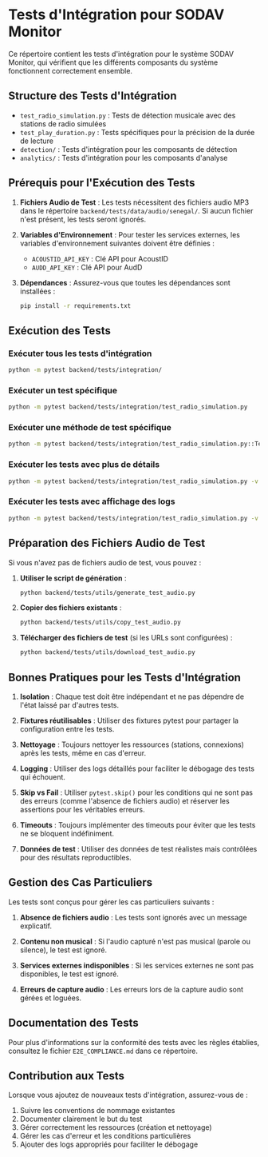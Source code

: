 # Tests d'Intégration pour SODAV Monitor

Ce répertoire contient les tests d'intégration pour le système SODAV Monitor, qui vérifient que les différents composants du système fonctionnent correctement ensemble.

## Structure des Tests d'Intégration

- `test_radio_simulation.py` : Tests de détection musicale avec des stations de radio simulées
- `test_play_duration.py` : Tests spécifiques pour la précision de la durée de lecture
- `detection/` : Tests d'intégration pour les composants de détection
- `analytics/` : Tests d'intégration pour les composants d'analyse

## Prérequis pour l'Exécution des Tests

1. **Fichiers Audio de Test** : Les tests nécessitent des fichiers audio MP3 dans le répertoire `backend/tests/data/audio/senegal/`. Si aucun fichier n'est présent, les tests seront ignorés.

2. **Variables d'Environnement** : Pour tester les services externes, les variables d'environnement suivantes doivent être définies :
   - `ACOUSTID_API_KEY` : Clé API pour AcoustID
   - `AUDD_API_KEY` : Clé API pour AudD

3. **Dépendances** : Assurez-vous que toutes les dépendances sont installées :
   ```bash
   pip install -r requirements.txt
   ```

## Exécution des Tests

### Exécuter tous les tests d'intégration
```bash
python -m pytest backend/tests/integration/
```

### Exécuter un test spécifique
```bash
python -m pytest backend/tests/integration/test_radio_simulation.py
```

### Exécuter une méthode de test spécifique
```bash
python -m pytest backend/tests/integration/test_radio_simulation.py::TestRadioSimulation::test_detection_with_simulated_radio
```

### Exécuter les tests avec plus de détails
```bash
python -m pytest backend/tests/integration/test_radio_simulation.py -v
```

### Exécuter les tests avec affichage des logs
```bash
python -m pytest backend/tests/integration/test_radio_simulation.py -v --log-cli-level=INFO
```

## Préparation des Fichiers Audio de Test

Si vous n'avez pas de fichiers audio de test, vous pouvez :

1. **Utiliser le script de génération** :
   ```bash
   python backend/tests/utils/generate_test_audio.py
   ```

2. **Copier des fichiers existants** :
   ```bash
   python backend/tests/utils/copy_test_audio.py
   ```

3. **Télécharger des fichiers de test** (si les URLs sont configurées) :
   ```bash
   python backend/tests/utils/download_test_audio.py
   ```

## Bonnes Pratiques pour les Tests d'Intégration

1. **Isolation** : Chaque test doit être indépendant et ne pas dépendre de l'état laissé par d'autres tests.

2. **Fixtures réutilisables** : Utiliser des fixtures pytest pour partager la configuration entre les tests.

3. **Nettoyage** : Toujours nettoyer les ressources (stations, connexions) après les tests, même en cas d'erreur.

4. **Logging** : Utiliser des logs détaillés pour faciliter le débogage des tests qui échouent.

5. **Skip vs Fail** : Utiliser `pytest.skip()` pour les conditions qui ne sont pas des erreurs (comme l'absence de fichiers audio) et réserver les assertions pour les véritables erreurs.

6. **Timeouts** : Toujours implémenter des timeouts pour éviter que les tests ne se bloquent indéfiniment.

7. **Données de test** : Utiliser des données de test réalistes mais contrôlées pour des résultats reproductibles.

## Gestion des Cas Particuliers

Les tests sont conçus pour gérer les cas particuliers suivants :

1. **Absence de fichiers audio** : Les tests sont ignorés avec un message explicatif.

2. **Contenu non musical** : Si l'audio capturé n'est pas musical (parole ou silence), le test est ignoré.

3. **Services externes indisponibles** : Si les services externes ne sont pas disponibles, le test est ignoré.

4. **Erreurs de capture audio** : Les erreurs lors de la capture audio sont gérées et loguées.

## Documentation des Tests

Pour plus d'informations sur la conformité des tests avec les règles établies, consultez le fichier `E2E_COMPLIANCE.md` dans ce répertoire.

## Contribution aux Tests

Lorsque vous ajoutez de nouveaux tests d'intégration, assurez-vous de :

1. Suivre les conventions de nommage existantes
2. Documenter clairement le but du test
3. Gérer correctement les ressources (création et nettoyage)
4. Gérer les cas d'erreur et les conditions particulières
5. Ajouter des logs appropriés pour faciliter le débogage
